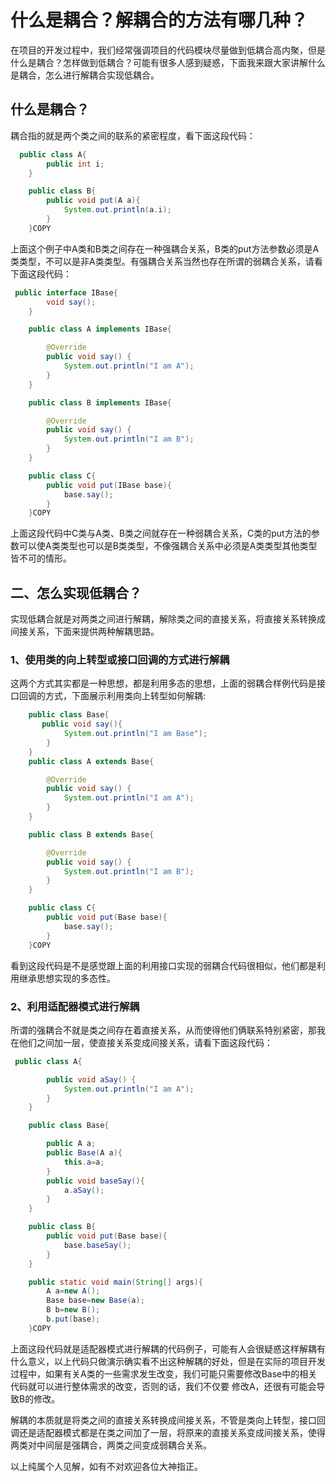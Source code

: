 # 什么是耦合？解耦合的方法有哪几种？

在项目的开发过程中，我们经常强调项目的代码模块尽量做到低耦合高内聚，但是什么是耦合？怎样做到低耦合？可能有很多人感到疑惑，下面我来跟大家讲解什么是耦合，怎么进行解耦合实现低耦合。

## 什么是耦合？

耦合指的就是两个类之间的联系的紧密程度，看下面这段代码：

```java
  public class A{
        public int i;
    }

    public class B{
        public void put(A a){
            System.out.println(a.i);
        }
    }COPY
```

上面这个例子中A类和B类之间存在一种强耦合关系，B类的put方法参数必须是A类类型，不可以是非A类类型。有强耦合关系当然也存在所谓的弱耦合关系，请看下面这段代码：

```java
 public interface IBase{
        void say();
    }

    public class A implements IBase{

        @Override
        public void say() {
            System.out.println("I am A");
        }
    }

    public class B implements IBase{

        @Override
        public void say() {
            System.out.println("I am B");
        }
    }

    public class C{
        public void put(IBase base){
            base.say();
        }
    }COPY
```

上面这段代码中C类与A类、B类之间就存在一种弱耦合关系，C类的put方法的参数可以使A类类型也可以是B类类型，不像强耦合关系中必须是A类类型其他类型皆不可的情形。

## 二、怎么实现低耦合？

实现低耦合就是对两类之间进行解耦，解除类之间的直接关系，将直接关系转换成间接关系，下面来提供两种解耦思路。

### 1、使用类的向上转型或接口回调的方式进行解耦

这两个方式其实都是一种思想，都是利用多态的思想，上面的弱耦合样例代码是接口回调的方式，下面展示利用类向上转型如何解耦:

```java
    public class Base{
       public void say(){
            System.out.println("I am Base");
        }
    }
    public class A extends Base{

        @Override
        public void say() {
            System.out.println("I am A");
        }
    }

    public class B extends Base{

        @Override
        public void say() {
            System.out.println("I am B");
        }
    }

    public class C{
        public void put(Base base){
            base.say();
        }
    }COPY
```

看到这段代码是不是感觉跟上面的利用接口实现的弱耦合代码很相似，他们都是利用继承思想实现的多态性。

### 2、利用适配器模式进行解耦

所谓的强耦合不就是类之间存在着直接关系，从而使得他们俩联系特别紧密，那我在他们之间加一层，使直接关系变成间接关系，请看下面这段代码：

```java
 public class A{

        public void aSay() {
            System.out.println("I am A");
        }
    }

    public class Base{

        public A a;
        public Base(A a){
            this.a=a;
        }
        public void baseSay(){
            a.aSay();
        }
    }

    public class B{
        public void put(Base base){
            base.baseSay();
        }
    }

    public static void main(String[] args){
        A a=new A();
        Base base=new Base(a);
        B b=new B();
        b.put(base);
    }COPY
```

上面这段代码就是适配器模式进行解耦的代码例子，可能有人会很疑惑这样解耦有什么意义，以上代码只做演示确实看不出这种解耦的好处，但是在实际的项目开发过程中，如果有关A类的一些需求发生改变，我们可能只需要修改Base中的相关代码就可以进行整体需求的改变，否则的话，我们不仅要 修改A，还很有可能会导致B的修改。

解耦的本质就是将类之间的直接关系转换成间接关系，不管是类向上转型，接口回调还是适配器模式都是在类之间加了一层，将原来的直接关系变成间接关系，使得两类对中间层是强耦合，两类之间变成弱耦合关系。

以上纯属个人见解，如有不对欢迎各位大神指正。